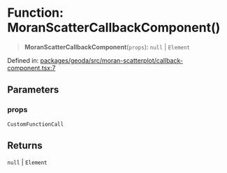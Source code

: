 # Function: MoranScatterCallbackComponent()

> **MoranScatterCallbackComponent**(`props`): `null` \| `Element`

Defined in: [packages/geoda/src/moran-scatterplot/callback-component.tsx:7](https://github.com/GeoDaCenter/openassistant/blob/522ecb744b2b3ea1ecebec02c21c19736abe51ae/packages/geoda/src/moran-scatterplot/callback-component.tsx#L7)

## Parameters

### props

`CustomFunctionCall`

## Returns

`null` \| `Element`
